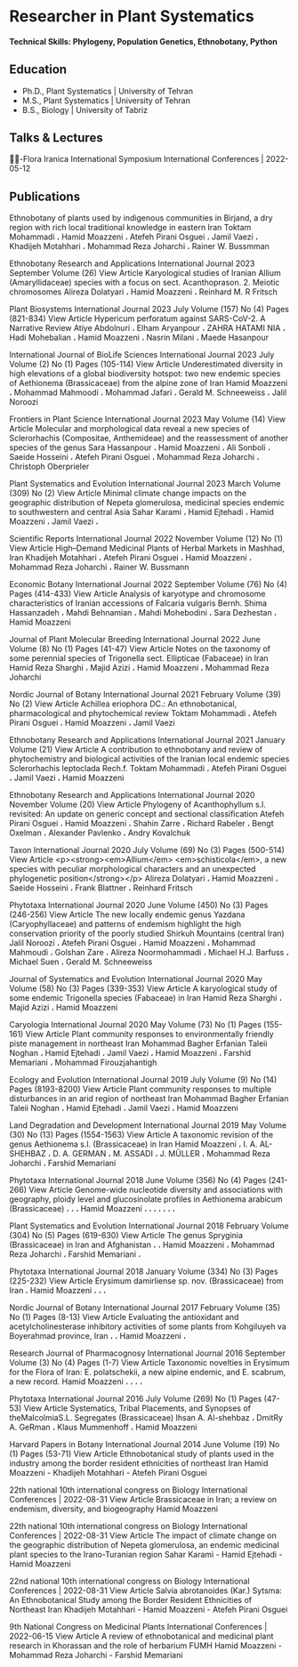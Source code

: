 # Researcher in Plant Systematics

#### Technical Skills: Phylogeny, Population Genetics, Ethnobotany, Python

## Education
- Ph.D., Plant Systematics |  University of Tehran 							       		
- M.S., Plant Systematics	| University of Tehran 		 			        		
- B.S., Biology | University of Tabriz 		

## Talks & Lectures
-ّّFlora Iranica International Symposium
International Conferences | 2022-05-12

## Publications
Ethnobotany of plants used by indigenous communities in Birjand, a dry region with rich local traditional knowledge in eastern Iran
Toktam Mohammadi ، Hamid Moazzeni ، Atefeh Pirani Osguei ، Jamil Vaezi ، Khadijeh Motahhari ، Mohammad Reza Joharchi ، Rainer W. Bussmman

Ethnobotany Research and Applications
International Journal 2023 September Volume (26)
View Article
Karyological studies of Iranian Allium (Amaryllidaceae) species with a focus on sect. Acanthoprason. 2. Meiotic chromosomes
Alireza Dolatyari ، Hamid Moazzeni ، Reinhard M. R Fritsch

Plant Biosystems
International Journal 2023 July Volume (157) No (4) Pages (821-834)
View Article
Hypericum perforatum against SARS-CoV-2. A Narrative Review
Atiye Abdolnuri ، Elham Aryanpour ، ZAHRA HATAMI NIA ، Hadi Mohebalian ، Hamid Moazzeni ، Nasrin Milani ، Maede Hasanpour

International Journal of BioLife Sciences
International Journal 2023 July Volume (2) No (1) Pages (105-114)
View Article
Underestimated diversity in high elevations of a global biodiversity hotspot: two new endemic species of Aethionema (Brassicaceae) from the alpine zone of Iran
Hamid Moazzeni ، Mohammad Mahmoodi ، Mohammad Jafari ، Gerald M. Schneeweiss ، Jalil Noroozi

Frontiers in Plant Science
International Journal 2023 May Volume (14)
View Article
Molecular and morphological data reveal a new species of Sclerorhachis (Compositae, Anthemideae) and the reassessment of another species of the genus
Sara Hassanpour ، Hamid Moazzeni ، Ali Sonboli ، Saeide Hosseini ، Atefeh Pirani Osguei ، Mohammad Reza Joharchi ، Christoph Oberprieler

Plant Systematics and Evolution
International Journal 2023 March Volume (309) No (2)
View Article
Minimal climate change impacts on the geographic distribution of Nepeta glomerulosa, medicinal species endemic to southwestern and central Asia
Sahar Karami ، Hamid Ejtehadi ، Hamid Moazzeni ، Jamil Vaezi ،

Scientific Reports
International Journal 2022 November Volume (12) No (1)
View Article
High–Demand Medicinal Plants of Herbal Markets in Mashhad, Iran
Khadijeh Motahhari ، Atefeh Pirani Osguei ، Hamid Moazzeni ، Mohammad Reza Joharchi ، Rainer W. Bussmann

Economic Botany
International Journal 2022 September Volume (76) No (4) Pages (414-433)
View Article
Analysis of karyotype and chromosome characteristics of Iranian accessions of Falcaria vulgaris Bernh.
Shima Hassanzadeh ، Mahdi Behnamian ، Mahdi Mohebodini ، Sara Dezhestan ، Hamid Moazzeni

Journal of Plant Molecular Breeding
International Journal 2022 June Volume (8) No (1) Pages (41-47)
View Article
Notes on the taxonomy of some perennial species of Trigonella sect. Ellipticae (Fabaceae) in Iran
Hamid Reza Sharghi ، Majid Azizi ، Hamid Moazzeni ، Mohammad Reza Joharchi

Nordic Journal of Botany
International Journal 2021 February Volume (39) No (2)
View Article
Achillea eriophora DC.: An ethnobotanical, pharmacological and phytochemical review
Toktam Mohammadi ، Atefeh Pirani Osguei ، Hamid Moazzeni ، Jamil Vaezi

Ethnobotany Research and Applications
International Journal 2021 January Volume (21)
View Article
A contribution to ethnobotany and review of phytochemistry and biological activities of the Iranian local endemic species Sclerorhachis leptoclada Rech.f.
Toktam Mohammadi ، Atefeh Pirani Osguei ، Jamil Vaezi ، Hamid Moazzeni

Ethnobotany Research and Applications
International Journal 2020 November Volume (20)
View Article
Phylogeny of Acanthophyllum s.l. revisited: An update on generic concept and sectional classification
Atefeh Pirani Osguei ، Hamid Moazzeni ، Shahin Zarre ، Richard Rabeler ، Bengt Oxelman ، Alexander Pavlenko ، Andry Kovalchuk

Taxon
International Journal 2020 July Volume (69) No (3) Pages (500-514)
View Article
&lt;p&gt;&lt;strong&gt;&lt;em&gt;Allium&lt;/em&gt; &lt;em&gt;schisticola&lt;/em&gt;, a new species with peculiar morphological characters and an unexpected phylogenetic position&lt;/strong&gt;&lt;/p&gt;
Alireza Dolatyari ، Hamid Moazzeni ، Saeide Hosseini ، Frank Blattner ، Reinhard Fritsch

Phytotaxa
International Journal 2020 June Volume (450) No (3) Pages (246-256)
View Article
The new locally endemic genus Yazdana (Caryophyllaceae) and patterns of endemism highlight the high conservation priority of the poorly studied Shirkuh Mountains (central Iran)
Jalil Noroozi ، Atefeh Pirani Osguei ، Hamid Moazzeni ، Mohammad Mahmoudi ، Golshan Zare ، Alireza Noormohammadi ، Michael H.J. Barfuss ، Michael Suen ، Gerald M. Schneeweiss

Journal of Systematics and Evolution
International Journal 2020 May Volume (58) No (3) Pages (339-353)
View Article
A karyological study of some endemic Trigonella species (Fabaceae) in Iran
Hamid Reza Sharghi ، Majid Azizi ، Hamid Moazzeni

Caryologia
International Journal 2020 May Volume (73) No (1) Pages (155-161)
View Article
Plant community responses to environmentally friendly piste management in northeast Iran
Mohammad Bagher Erfanian Taleii Noghan ، Hamid Ejtehadi ، Jamil Vaezi ، Hamid Moazzeni ، Farshid Memariani ، Mohammad Firouzjahantigh

Ecology and Evolution
International Journal 2019 July Volume (9) No (14) Pages (8193-8200)
View Article
Plant community responses to multiple disturbances in an arid region of northeast Iran
Mohammad Bagher Erfanian Taleii Noghan ، Hamid Ejtehadi ، Jamil Vaezi ، Hamid Moazzeni

Land Degradation and Development
International Journal 2019 May Volume (30) No (13) Pages (1554-1563)
View Article
A taxonomic revision of the genus Aethionema s.l. (Brassicaceae) in Iran
Hamid Moazzeni ، I. A. AL-SHEHBAZ ، D. A. GERMAN ، M. ASSADI ، J. MÜLLER ، Mohammad Reza Joharchi ، Farshid Memariani

Phytotaxa
International Journal 2018 June Volume (356) No (4) Pages (241-266)
View Article
Genome-wide nucleotide diversity and associations with geography, ploidy level and glucosinolate profiles in Aethionema arabicum (Brassicaceae)
، ، ، Hamid Moazzeni ، ، ، ، ، ، ،

Plant Systematics and Evolution
International Journal 2018 February Volume (304) No (5) Pages (619-630)
View Article
The genus Spryginia (Brassicaceae) in Iran and Afghanistan
، ، Hamid Moazzeni ، Mohammad Reza Joharchi ، Farshid Memariani ،

Phytotaxa
International Journal 2018 January Volume (334) No (3) Pages (225-232)
View Article
Erysimum damirliense sp. nov. (Brassicaceae) from Iran
، Hamid Moazzeni ، ، ،

Nordic Journal of Botany
International Journal 2017 February Volume (35) No (1) Pages (8-13)
View Article
Evaluating the antioxidant and acetylcholinesterase inhibitory activities of some plants from Kohgiluyeh va Boyerahmad province, Iran
، ، Hamid Moazzeni ،

Research Journal of Pharmacognosy
International Journal 2016 September Volume (3) No (4) Pages (1-7)
View Article
Taxonomic novelties in Erysimum for the Flora of Iran: E. polatschekii, a new alpine endemic, and E. scabrum, a new record.
Hamid Moazzeni ، ، ، ،

Phytotaxa
International Journal 2016 July Volume (269) No (1) Pages (47-53)
View Article
Systematics, Tribal Placements, and Synopses of theMalcolmiaS.L. Segregates (Brassicaceae)
Ihsan A. Al-shehbaz ، DmitRy A. GeRman ، Klaus Mummenhoff ، Hamid Moazzeni

Harvard Papers in Botany
International Journal 2014 June Volume (19) No (1) Pages (53-71)
View Article
Ethnobotanical study of plants used in the industry among the border resident ethnicities of northeast Iran
Hamid Moazzeni - Khadijeh Motahhari - Atefeh Pirani Osguei

22th national 10th international congress on Biology
International Conferences | 2022-08-31
View Article
Brassicaceae in Iran; a review on endemism, diversity, and biogeography
Hamid Moazzeni

22th national 10th international congress on Biology
International Conferences | 2022-08-31
View Article
The impact of climate change on the geographic distribution of Nepeta glomerulosa, an endemic medicinal plant species to the Irano-Turanian region
Sahar Karami - Hamid Ejtehadi - Hamid Moazzeni

22nd national 10th international congress on Biology
International Conferences | 2022-08-31
View Article
Salvia abrotanoides (Kar.) Sytsma: An Ethnobotanical Study among the Border Resident Ethnicities of Northeast Iran
Khadijeh Motahhari - Hamid Moazzeni - Atefeh Pirani Osguei

9th National Congress on Medicinal Plants
International Conferences | 2022-06-15
View Article
A review of ethnobotanical and medicinal plant research in Khorassan and the role of herbarium FUMH
Hamid Moazzeni - Mohammad Reza Joharchi - Farshid Memariani

